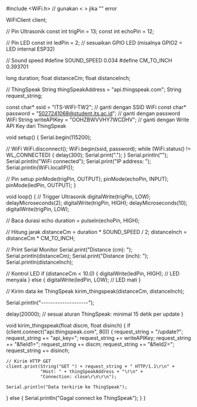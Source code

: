 #include <WiFi.h>   // gunakan < > jika "" error

WiFiClient client;

// Pin Ultrasonik
const int trigPin = 13;
const int echoPin = 12;

// Pin LED
const int ledPin = 2;   // sesuaikan GPIO LED (misalnya GPIO2 = LED internal ESP32)

// Sound speed
#define SOUND_SPEED 0.034
#define CM_TO_INCH 0.393701

long duration;
float distanceCm;
float distanceInch;

// ThingSpeak
String thingSpeakAddress = "api.thingspeak.com";
String request_string;

const char* ssid = "ITS-WIFI-TW2";        // ganti dengan SSID WiFi
const char* password = "5027241068@student.its.ac.id"; // ganti dengan password WiFi
String writeAPIKey = "OOHZBWVVHY7WCDHV"; // ganti dengan Write API Key dari ThingSpeak

void setup() {
  Serial.begin(115200);

  // WiFi
  WiFi.disconnect();
  WiFi.begin(ssid, password);
  while (WiFi.status() != WL_CONNECTED) {
    delay(300);
    Serial.print(".");
  }
  Serial.println("");
  Serial.println("WiFi connected");
  Serial.print("IP address: ");
  Serial.println(WiFi.localIP());

  // Pin setup
  pinMode(trigPin, OUTPUT);
  pinMode(echoPin, INPUT);
  pinMode(ledPin, OUTPUT);
}

void loop() {
  // Trigger Ultrasonik
  digitalWrite(trigPin, LOW);
  delayMicroseconds(2);
  digitalWrite(trigPin, HIGH);
  delayMicroseconds(10);
  digitalWrite(trigPin, LOW);

  // Baca durasi echo
  duration = pulseIn(echoPin, HIGH);

  // Hitung jarak
  distanceCm = duration * SOUND_SPEED / 2;
  distanceInch = distanceCm * CM_TO_INCH;

  // Print Serial Monitor
  Serial.print("Distance (cm): ");
  Serial.println(distanceCm);
  Serial.print("Distance (inch): ");
  Serial.println(distanceInch);

  // Kontrol LED
  if (distanceCm < 10.0) {
    digitalWrite(ledPin, HIGH);  // LED menyala
  } else {
    digitalWrite(ledPin, LOW);   // LED mati
  }

  // Kirim data ke ThingSpeak
  kirim_thingspeak(distanceCm, distanceInch);

  Serial.println("--------------------");

  delay(20000); // sesuai aturan ThingSpeak: minimal 15 detik per update
}

void kirim_thingspeak(float discm, float disinch) {
  if (client.connect("api.thingspeak.com", 80)) {
    request_string = "/update?";
    request_string += "api_key=";
    request_string += writeAPIKey;
    request_string += "&field1=";
    request_string += discm;
    request_string += "&field2=";
    request_string += disinch;

    // Kirim HTTP GET
    client.print(String("GET ") + request_string + " HTTP/1.1\r\n" +
                 "Host: " + thingSpeakAddress + "\r\n" +
                 "Connection: close\r\n\r\n");

    Serial.println("Data terkirim ke ThingSpeak");
  } else {
    Serial.println("Gagal connect ke ThingSpeak");
  }
}
